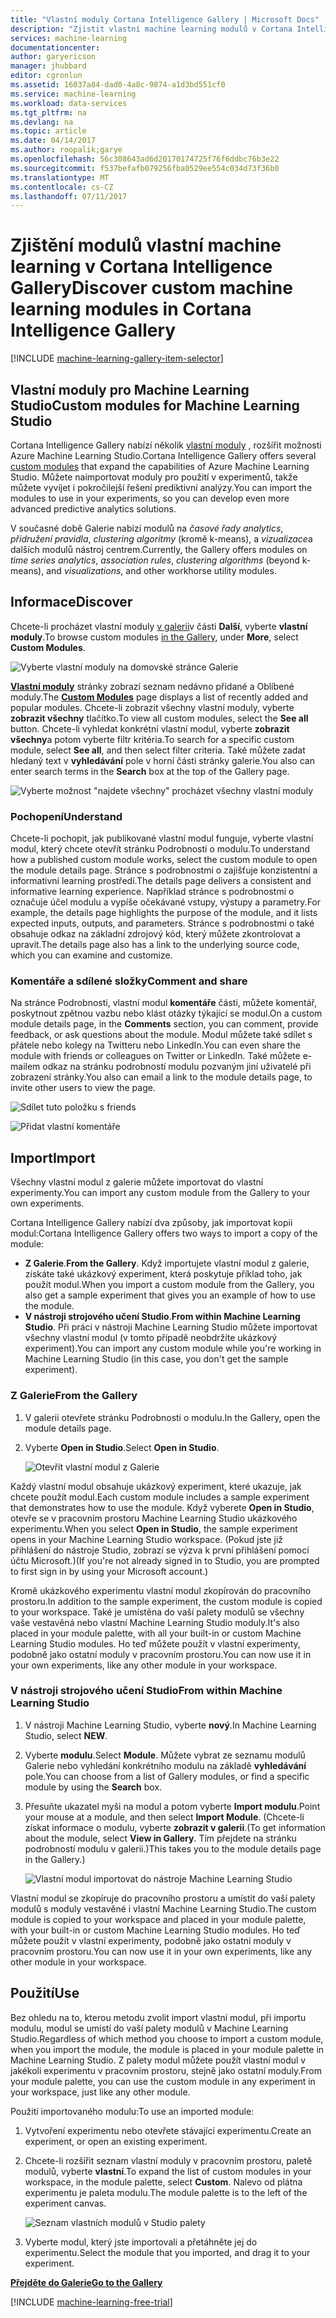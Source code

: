 ```yaml
---
title: "Vlastní moduly Cortana Intelligence Gallery | Microsoft Docs"
description: "Zjistit vlastní machine learning modulů v Cortana Intelligence Gallery."
services: machine-learning
documentationcenter: 
author: garyericson
manager: jhubbard
editor: cgronlun
ms.assetid: 16037a84-dad0-4a8c-9874-a1d3bd551cf0
ms.service: machine-learning
ms.workload: data-services
ms.tgt_pltfrm: na
ms.devlang: na
ms.topic: article
ms.date: 04/14/2017
ms.author: roopalik;garye
ms.openlocfilehash: 56c308643ad6d20170174725f76f6ddbc76b3e22
ms.sourcegitcommit: f537befafb079256fba0529ee554c034d73f36b0
ms.translationtype: MT
ms.contentlocale: cs-CZ
ms.lasthandoff: 07/11/2017
---
```

# <a name="discover-custom-machine-learning-modules-in-cortana-intelligence-gallery"></a><span data-ttu-id="d1df5-103">Zjištění modulů vlastní machine learning v Cortana Intelligence Gallery</span><span class="sxs-lookup"><span data-stu-id="d1df5-103">Discover custom machine learning modules in Cortana Intelligence Gallery</span></span>
[!INCLUDE [machine-learning-gallery-item-selector](../../includes/machine-learning-gallery-item-selector.md)]

## <a name="custom-modules-for-machine-learning-studio"></a><span data-ttu-id="d1df5-104">Vlastní moduly pro Machine Learning Studio</span><span class="sxs-lookup"><span data-stu-id="d1df5-104">Custom modules for Machine Learning Studio</span></span>
<span data-ttu-id="d1df5-105">Cortana Intelligence Gallery nabízí několik [vlastní moduly](https://gallery.cortanaintelligence.com/customModules) , rozšířit možnosti Azure Machine Learning Studio.</span><span class="sxs-lookup"><span data-stu-id="d1df5-105">Cortana Intelligence Gallery offers several [custom modules](https://gallery.cortanaintelligence.com/customModules) that expand the capabilities of Azure Machine Learning Studio.</span></span> <span data-ttu-id="d1df5-106">Můžete naimportovat moduly pro použití v experimentů, takže můžete vyvíjet i pokročilejší řešení prediktivní analýzy.</span><span class="sxs-lookup"><span data-stu-id="d1df5-106">You can import the modules to use in your experiments, so you can develop even more advanced predictive analytics solutions.</span></span>

<span data-ttu-id="d1df5-107">V současné době Galerie nabízí modulů na *časové řady analytics*, *přidružení pravidla*, *clustering algoritmy* (kromě k-means), a  *vizualizace*a dalších modulů nástroj centrem.</span><span class="sxs-lookup"><span data-stu-id="d1df5-107">Currently, the Gallery offers modules on *time series analytics*, *association rules*, *clustering algorithms* (beyond k-means), and *visualizations*, and other workhorse utility modules.</span></span>


## <a name="discover"></a><span data-ttu-id="d1df5-108">Informace</span><span class="sxs-lookup"><span data-stu-id="d1df5-108">Discover</span></span>
<span data-ttu-id="d1df5-109">Chcete-li procházet vlastní moduly [v galerii](http://gallery.cortanaintelligence.com)v části **Další**, vyberte **vlastní moduly**.</span><span class="sxs-lookup"><span data-stu-id="d1df5-109">To browse custom modules [in the Gallery](http://gallery.cortanaintelligence.com), under **More**, select **Custom Modules**.</span></span>

![Vyberte vlastní moduly na domovské stránce Galerie](media/machine-learning-gallery-custom-modules/select-custom-modules-in-gallery.png)

<span data-ttu-id="d1df5-111"> **[Vlastní moduly](https://gallery.cortanaintelligence.com/customModules)**  stránky zobrazí seznam nedávno přidané a Oblíbené moduly.</span><span class="sxs-lookup"><span data-stu-id="d1df5-111">The **[Custom Modules](https://gallery.cortanaintelligence.com/customModules)** page displays a list of recently added and popular modules.</span></span> <span data-ttu-id="d1df5-112">Chcete-li zobrazit všechny vlastní moduly, vyberte **zobrazit všechny** tlačítko.</span><span class="sxs-lookup"><span data-stu-id="d1df5-112">To view all custom modules, select the **See all** button.</span></span> <span data-ttu-id="d1df5-113">Chcete-li vyhledat konkrétní vlastní modul, vyberte **zobrazit všechny**a potom vyberte filtr kritéria.</span><span class="sxs-lookup"><span data-stu-id="d1df5-113">To search for a specific custom module, select **See all**, and then select filter criteria.</span></span> <span data-ttu-id="d1df5-114">Také můžete zadat hledaný text v **vyhledávání** pole v horní části stránky galerie.</span><span class="sxs-lookup"><span data-stu-id="d1df5-114">You also can enter search terms in the **Search** box at the top of the Gallery page.</span></span>

![Vyberte možnost "najdete všechny" procházet všechny vlastní moduly](media/machine-learning-gallery-custom-modules/click-see-all-for-all-custom-modules.png)

### <a name="understand"></a><span data-ttu-id="d1df5-116">Pochopení</span><span class="sxs-lookup"><span data-stu-id="d1df5-116">Understand</span></span>

<span data-ttu-id="d1df5-117">Chcete-li pochopit, jak publikované vlastní modul funguje, vyberte vlastní modul, který chcete otevřít stránku Podrobnosti o modulu.</span><span class="sxs-lookup"><span data-stu-id="d1df5-117">To understand how a published custom module works, select the custom module to open the module details page.</span></span> <span data-ttu-id="d1df5-118">Stránce s podrobnostmi o zajišťuje konzistentní a informativní learning prostředí.</span><span class="sxs-lookup"><span data-stu-id="d1df5-118">The details page delivers a consistent and informative learning experience.</span></span> <span data-ttu-id="d1df5-119">Například stránce s podrobnostmi o označuje účel modulu a vypíše očekávané vstupy, výstupy a parametry.</span><span class="sxs-lookup"><span data-stu-id="d1df5-119">For example, the details page highlights the purpose of the module, and it lists expected inputs, outputs, and parameters.</span></span> <span data-ttu-id="d1df5-120">Stránce s podrobnostmi o také obsahuje odkaz na základní zdrojový kód, který můžete zkontrolovat a upravit.</span><span class="sxs-lookup"><span data-stu-id="d1df5-120">The details page also has a link to the underlying source code, which you can examine and customize.</span></span>

### <a name="comment-and-share"></a><span data-ttu-id="d1df5-121">Komentáře a sdílené složky</span><span class="sxs-lookup"><span data-stu-id="d1df5-121">Comment and share</span></span>
<span data-ttu-id="d1df5-122">Na stránce Podrobnosti, vlastní modul **komentáře** části, můžete komentář, poskytnout zpětnou vazbu nebo klást otázky týkající se modul.</span><span class="sxs-lookup"><span data-stu-id="d1df5-122">On a custom module details page, in the **Comments** section, you can comment, provide feedback, or ask questions about the module.</span></span> <span data-ttu-id="d1df5-123">Modul můžete také sdílet s přátele nebo kolegy na Twitteru nebo LinkedIn.</span><span class="sxs-lookup"><span data-stu-id="d1df5-123">You can even share the module with friends or colleagues on Twitter or LinkedIn.</span></span> <span data-ttu-id="d1df5-124">Také můžete e-mailem odkaz na stránku podrobností modulu pozvaným jiní uživatelé při zobrazení stránky.</span><span class="sxs-lookup"><span data-stu-id="d1df5-124">You also can email a link to the module details page, to invite other users to view the page.</span></span>

![Sdílet tuto položku s friends](media/machine-learning-gallery-how-to-use-contribute-publish/share-links.png)

![Přidat vlastní komentáře](media/machine-learning-gallery-how-to-use-contribute-publish/comments.png)

## <a name="import"></a><span data-ttu-id="d1df5-127">Import</span><span class="sxs-lookup"><span data-stu-id="d1df5-127">Import</span></span>
<span data-ttu-id="d1df5-128">Všechny vlastní modul z galerie můžete importovat do vlastní experimenty.</span><span class="sxs-lookup"><span data-stu-id="d1df5-128">You can import any custom module from the Gallery to your own experiments.</span></span>

<span data-ttu-id="d1df5-129">Cortana Intelligence Gallery nabízí dva způsoby, jak importovat kopii modul:</span><span class="sxs-lookup"><span data-stu-id="d1df5-129">Cortana Intelligence Gallery offers two ways to import a copy of the module:</span></span>

* <span data-ttu-id="d1df5-130">**Z Galerie**.</span><span class="sxs-lookup"><span data-stu-id="d1df5-130">**From the Gallery**.</span></span> <span data-ttu-id="d1df5-131">Když importujete vlastní modul z galerie, získáte také ukázkový experiment, která poskytuje příklad toho, jak použít modul.</span><span class="sxs-lookup"><span data-stu-id="d1df5-131">When you import a custom module from the Gallery, you also get a sample experiment that gives you an example of how to use the module.</span></span>
* <span data-ttu-id="d1df5-132">**V nástroji strojového učení Studio**.</span><span class="sxs-lookup"><span data-stu-id="d1df5-132">**From within Machine Learning Studio**.</span></span> <span data-ttu-id="d1df5-133">Při práci v nástroji Machine Learning Studio můžete importovat všechny vlastní modul (v tomto případě neobdržíte ukázkový experiment).</span><span class="sxs-lookup"><span data-stu-id="d1df5-133">You can import any custom module while you're working in Machine Learning Studio (in this case, you don't get the sample experiment).</span></span>

### <a name="from-the-gallery"></a><span data-ttu-id="d1df5-134">Z Galerie</span><span class="sxs-lookup"><span data-stu-id="d1df5-134">From the Gallery</span></span>

1. <span data-ttu-id="d1df5-135">V galerii otevřete stránku Podrobnosti o modulu.</span><span class="sxs-lookup"><span data-stu-id="d1df5-135">In the Gallery, open the module details page.</span></span> 
2. <span data-ttu-id="d1df5-136">Vyberte **Open in Studio**.</span><span class="sxs-lookup"><span data-stu-id="d1df5-136">Select **Open in Studio**.</span></span>
   
    ![Otevřít vlastní modul z Galerie](media/machine-learning-gallery-custom-modules/open-custom-module-from-gallery.png)
   
<span data-ttu-id="d1df5-138">Každý vlastní modul obsahuje ukázkový experiment, které ukazuje, jak chcete použít modul.</span><span class="sxs-lookup"><span data-stu-id="d1df5-138">Each custom module includes a sample experiment that demonstrates how to use the module.</span></span> <span data-ttu-id="d1df5-139">Když vyberete **Open in Studio**, otevře se v pracovním prostoru Machine Learning Studio ukázkového experimentu.</span><span class="sxs-lookup"><span data-stu-id="d1df5-139">When you select **Open in Studio**, the sample experiment opens in your Machine Learning Studio workspace.</span></span> <span data-ttu-id="d1df5-140">(Pokud jste již přihlášení do nástroje Studio, zobrazí se výzva k první přihlášení pomocí účtu Microsoft.)</span><span class="sxs-lookup"><span data-stu-id="d1df5-140">(If you're not already signed in to Studio, you are prompted to first sign in by using your Microsoft account.)</span></span>

<span data-ttu-id="d1df5-141">Kromě ukázkového experimentu vlastní modul zkopírován do pracovního prostoru.</span><span class="sxs-lookup"><span data-stu-id="d1df5-141">In addition to the sample experiment, the custom module is copied to your workspace.</span></span> <span data-ttu-id="d1df5-142">Také je umístěna do vaší palety modulů se všechny vaše vestavěná nebo vlastní Machine Learning Studio moduly.</span><span class="sxs-lookup"><span data-stu-id="d1df5-142">It's also placed in your module palette, with all your built-in or custom Machine Learning Studio modules.</span></span> <span data-ttu-id="d1df5-143">Ho teď můžete použít v vlastní experimenty, podobně jako ostatní moduly v pracovním prostoru.</span><span class="sxs-lookup"><span data-stu-id="d1df5-143">You can now use it in your own experiments, like any other module in your workspace.</span></span>

### <a name="from-within-machine-learning-studio"></a><span data-ttu-id="d1df5-144">V nástroji strojového učení Studio</span><span class="sxs-lookup"><span data-stu-id="d1df5-144">From within Machine Learning Studio</span></span>

1. <span data-ttu-id="d1df5-145">V nástroji Machine Learning Studio, vyberte **nový**.</span><span class="sxs-lookup"><span data-stu-id="d1df5-145">In Machine Learning Studio, select **NEW**.</span></span>
2. <span data-ttu-id="d1df5-146">Vyberte **modulu**.</span><span class="sxs-lookup"><span data-stu-id="d1df5-146">Select **Module**.</span></span> <span data-ttu-id="d1df5-147">Můžete vybrat ze seznamu modulů Galerie nebo vyhledání konkrétního modulu na základě **vyhledávání** pole.</span><span class="sxs-lookup"><span data-stu-id="d1df5-147">You can choose from a list of Gallery modules, or find a specific module by using the **Search** box.</span></span>
3. <span data-ttu-id="d1df5-148">Přesuňte ukazatel myši na modul a potom vyberte **Import modulu**.</span><span class="sxs-lookup"><span data-stu-id="d1df5-148">Point your mouse at a module, and then select **Import Module**.</span></span> <span data-ttu-id="d1df5-149">(Chcete-li získat informace o modulu, vyberte **zobrazit v galerii**.</span><span class="sxs-lookup"><span data-stu-id="d1df5-149">(To get information about the module, select **View in Gallery**.</span></span> <span data-ttu-id="d1df5-150">Tím přejdete na stránku podrobností modulu v galerii.)</span><span class="sxs-lookup"><span data-stu-id="d1df5-150">This takes you to the module details page in the Gallery.)</span></span>
   
    ![Vlastní modul importovat do nástroje Machine Learning Studio](media/machine-learning-gallery-custom-modules/add-custom-module-in-studio.png)

<span data-ttu-id="d1df5-152">Vlastní modul se zkopíruje do pracovního prostoru a umístit do vaší palety modulů s moduly vestavěné i vlastní Machine Learning Studio.</span><span class="sxs-lookup"><span data-stu-id="d1df5-152">The custom module is copied to your workspace and placed in your module palette, with your built-in or custom Machine Learning Studio modules.</span></span> <span data-ttu-id="d1df5-153">Ho teď můžete použít v vlastní experimenty, podobně jako ostatní moduly v pracovním prostoru.</span><span class="sxs-lookup"><span data-stu-id="d1df5-153">You can now use it in your own experiments, like any other module in your workspace.</span></span>

## <a name="use"></a><span data-ttu-id="d1df5-154">Použití</span><span class="sxs-lookup"><span data-stu-id="d1df5-154">Use</span></span>

<span data-ttu-id="d1df5-155">Bez ohledu na to, kterou metodu zvolit import vlastní modul, při importu modulu, modul se umístí do vaší palety modulů v Machine Learning Studio.</span><span class="sxs-lookup"><span data-stu-id="d1df5-155">Regardless of which method you choose to import a custom module, when you import the module, the module is placed in your module palette in Machine Learning Studio.</span></span> <span data-ttu-id="d1df5-156">Z palety modul můžete použít vlastní modul v jakékoli experimentu v pracovním prostoru, stejně jako ostatní moduly.</span><span class="sxs-lookup"><span data-stu-id="d1df5-156">From your module palette, you can use the custom module in any experiment in your workspace, just like any other module.</span></span>

<span data-ttu-id="d1df5-157">Použití importovaného modulu:</span><span class="sxs-lookup"><span data-stu-id="d1df5-157">To use an imported module:</span></span>

1. <span data-ttu-id="d1df5-158">Vytvoření experimentu nebo otevřete stávající experimentu.</span><span class="sxs-lookup"><span data-stu-id="d1df5-158">Create an experiment, or open an existing experiment.</span></span>
2. <span data-ttu-id="d1df5-159">Chcete-li rozšířit seznam vlastní moduly v pracovním prostoru, paletě modulů, vyberte **vlastní**.</span><span class="sxs-lookup"><span data-stu-id="d1df5-159">To expand the list of custom modules in your workspace, in the module palette, select **Custom**.</span></span> <span data-ttu-id="d1df5-160">Nalevo od plátna experimentu je paleta modulu.</span><span class="sxs-lookup"><span data-stu-id="d1df5-160">The module palette is to the left of the experiment canvas.</span></span>
   
    ![Seznam vlastních modulů v Studio palety](media/machine-learning-gallery-custom-modules/custom-module-in-studio-palette.png)
3. <span data-ttu-id="d1df5-162">Vyberte modul, který jste importovali a přetáhněte jej do experimentu.</span><span class="sxs-lookup"><span data-stu-id="d1df5-162">Select the module that you imported, and drag it to your experiment.</span></span>


<span data-ttu-id="d1df5-163">**[Přejděte do Galerie](http://gallery.cortanaintelligence.com)**</span><span class="sxs-lookup"><span data-stu-id="d1df5-163">**[Go to the Gallery](http://gallery.cortanaintelligence.com)**</span></span>

[!INCLUDE [machine-learning-free-trial](../../includes/machine-learning-free-trial.md)]

